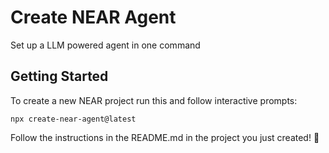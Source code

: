 # Create NEAR Agent

Set up a LLM powered agent in one command

## Getting Started

To create a new NEAR project run this and follow interactive prompts:

    npx create-near-agent@latest

Follow the instructions in the README.md in the project you just created! 🚀
